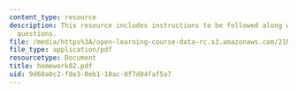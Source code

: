 ```yaml
---
content_type: resource
description: This resource includes instructions to be followed along with the homework
  questions.
file: /media/https%3A/open-learning-course-data-rc.s3.amazonaws.com/21h-802-modern-latin-america-1808-present-revolution-dictatorship-democracy-spring-2005/9d68a0c2f8e38eb110ac0f7d04faf5a7_homework02.pdf
file_type: application/pdf
resourcetype: Document
title: homework02.pdf
uid: 9d68a0c2-f8e3-8eb1-10ac-0f7d04faf5a7
---
```

